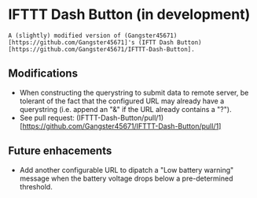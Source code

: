 # IFTTT Dash Button (in development)
    A (slightly) modified version of (Gangster45671)[https://github.com/Gangster45671]'s (IFTT Dash Button)[https://github.com/Gangster45671/IFTTT-Dash-Button].
## Modifications
- When constructing the querystring to submit data to remote server, be tolerant of the fact that the configured URL may already have a querystring (i.e. append an "&" if the URL already contains a "?").
 - See pull request: (IFTTT-Dash-Button/pull/1)[https://github.com/Gangster45671/IFTTT-Dash-Button/pull/1]

## Future enhacements
- Add another configurable URL to dipatch a "Low battery warning" message when the battery voltage drops below a pre-determined threshold.
